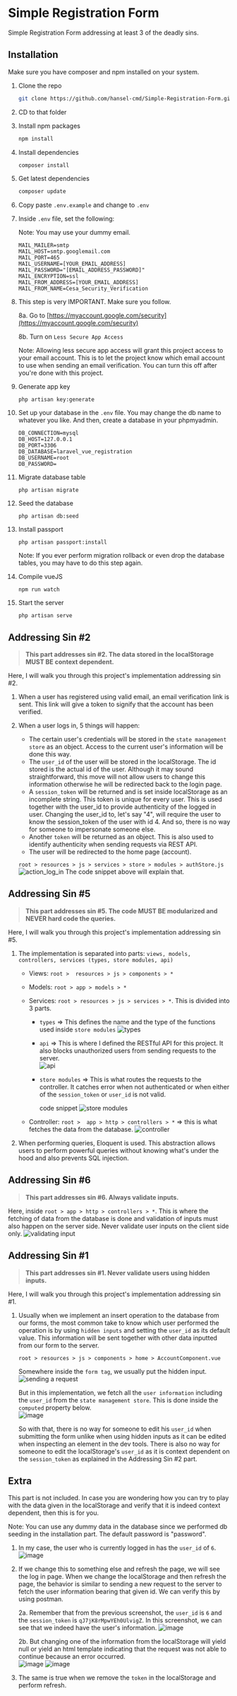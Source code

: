 # Simple Registration Form

Simple Registration Form addressing at least 3 of the deadly sins.

## Installation
Make sure you have composer and npm installed on your system.

1. Clone the repo
    
   ```bash
   git clone https://github.com/hansel-cmd/Simple-Registration-Form.git
   ```
2. CD to that folder

3. Install npm packages

   ```bash
   npm install
   ```

4. Install dependencies
   ```bash
   composer install
   ```

5. Get latest dependencies
   ```bash
   composer update
   ```

6. Copy paste ```.env.example``` and change to ```.env```

7. Inside ```.env``` file, set the following:

   Note: You may use your dummy email.
   ```
   MAIL_MAILER=smtp
   MAIL_HOST=smtp.googlemail.com
   MAIL_PORT=465
   MAIL_USERNAME=[YOUR_EMAIL_ADDRESS]
   MAIL_PASSWORD="[EMAIL_ADDRESS_PASSWORD]"
   MAIL_ENCRYPTION=ssl
   MAIL_FROM_ADDRESS=[YOUR_EMAIL_ADDRESS]
   MAIL_FROM_NAME=Cesa_Security_Verification
   ```

8. This step is very IMPORTANT. Make sure you follow. 

   8a. Go to [https://myaccount.google.com/security](https://myaccount.google.com/security)

   8b. Turn on ```Less Secure App Access```

   Note: Allowing less secure app access will grant this project access to your email account. This is to let the project know which email account to use when sending an email verification. You can turn this off after you're done with this project.

9. Generate app key
   ```
   php artisan key:generate
   ```

10. Set up your database in the ```.env``` file. You may change the db name to whatever you like. And then, create a database in your phpmyadmin.
    ```
    DB_CONNECTION=mysql
    DB_HOST=127.0.0.1
    DB_PORT=3306
    DB_DATABASE=laravel_vue_registration
    DB_USERNAME=root
    DB_PASSWORD=
    ```

11. Migrate database table
    ```
    php artisan migrate
    ```

12. Seed the database
    ```
    php artisan db:seed
    ```

13. Install passport
    ```
    php artisan passport:install
    ```
    Note: If you ever perform migration rollback or even drop the database tables, you may have to do this step again.

14. Compile vueJS
    ```
    npm run watch
    ```

15. Start the server
    ```
    php artisan serve
    ```

## Addressing Sin #2
   > __This part addresses sin #2. The data stored in the localStorage MUST BE context dependent.__

Here, I will walk you through this project's implementation addressing sin #2.

1. When a user has registered using valid email, an email verification link is sent. This link will give a token to signify that the account has been verified.

2. When a user logs in, 5 things will happen:
 
   - The certain user's credentials will be stored in the ```state management store``` as an object. Access to the current user's information will be done this way.
   - The ```user_id``` of the user will be stored in the localStorage. The id stored is the actual id of the user. Although it may sound straightforward, this move will not allow users to change this information otherwise he will be redirected back to the login page.
   - A ```session_token``` will be returned and is set inside localStorage as an incomplete string. This token is unique for every user. This is used together with the user_id to provide authenticity of the logged in user. Changing the user_id  to, let's say "4", will require the user to know the session_token of the user with id 4. And so, there is no way for someone to impersonate someone else.
   - Another ```token``` will be returned as an object. This is also used to identify authenticity when sending requests via REST API.
   - The user will be redirected to the home page (account).

   ```root > resources > js > services > store > modules > authStore.js```
   ![action_log_in](https://user-images.githubusercontent.com/63908694/135712984-eaef9a15-4738-4972-b756-a471d629361c.png)
    The code snippet above will explain that. 

## Addressing Sin #5
   > __This part addresses sin #5. The code MUST BE modularized and NEVER hard code the queries.__

Here, I will walk you through this project's implementation addressing sin #5.

1. The implementation is separated into parts: ```views, models, controllers, services (types, store modules, api)```
       
    - Views: ```root >  resources > js > components > *```
    - Models: ```root > app > models > * ```
    - Services: ```root > resources > js > services > *```. This is divided into 3 parts.
         - ```types``` => This defines the name and the type of the functions used inside ``` store modules ```
![types](https://user-images.githubusercontent.com/63908694/135717069-004c8da5-9fb4-495f-b1fc-fe2be534fb2f.png)


         - ```api``` => This is where I defined the RESTful API for this project. It also blocks unauthorized users from sending requests to the server. <br />
![api](https://user-images.githubusercontent.com/63908694/135717098-dfa7dfbd-893c-4050-90f6-70ac3a4a61d8.png)

         - ```store modules``` => This is what routes the requests to the controller. It catches error when not authenticated or when either of the ```session_token``` or ``` user_id ``` is not valid.

           code snippet
![store modules](https://user-images.githubusercontent.com/63908694/135717117-9059e9b0-5c3c-43e4-8233-0e252bc63b21.png)

    - Controller: ```root >  app > http > controllers > *``` => this is what fetches the data from the database.
![controller](https://user-images.githubusercontent.com/63908694/135717336-15e3d3e9-cb71-41cc-bad7-87938be853a6.png)

2. When performing queries, Eloquent is used. This abstraction allows users to perform powerful queries without knowing what's under the hood and also prevents SQL injection.

## Addressing Sin #6
> __This part addresses sin #6. Always validate inputs.__

Here, inside ``` root > app > http > controllers > * ```. This is where the fetching of data from the database is done and validation of inputs must also happen on the server side. Never validate user inputs on the client side only.
![validating input](https://user-images.githubusercontent.com/63908694/135718135-a6ccedfc-9ff6-4f4a-bc3d-682b9001a85b.png)

## Addressing Sin #1
> __This part addresses sin #1. Never validate users using hidden inputs.__

Here, I will walk you through this project's implementation addressing sin #1.

1. Usually when we implement an insert operation to the database from our forms, the most common take to know which user performed the operation is by using ```hidden inputs``` and setting the ```user_id``` as its default value. This information will be sent together with other data inputted from our form to the server.

   ``` root > resources > js > components > home > AccountComponent.vue ``` 

   Somewhere inside the ```form tag```, we usually put the hidden input.
![sending a request](https://user-images.githubusercontent.com/63908694/135719094-681a3d3a-0615-44ae-b4a1-45f9c9b3bb54.png)

   But in this implementation, we fetch all the ```user information``` including the ```user_id``` from the ```state management store```. This is done inside the ```computed``` property below. <br/>
![image](https://user-images.githubusercontent.com/63908694/135718853-b81d82a7-2495-48e4-8bd0-d5f3d7c40dc2.png) 

   So with that, there is no way for someone to edit his ```user_id``` when submitting the form unlike when using hidden inputs as it can be edited when inspecting an element in the dev tools. There is also no way for someone to edit the localStorage's ```user_id``` as it is context dependent on the ```session_token``` as explained in the Addressing Sin #2 part.


## Extra
This part is not included. In case you are wondering how you can try to play with the data given in the localStorage and verify that it is indeed context dependent, then this is for you.

Note: You can use any dummy data in the database since we performed db seeding in the installation part. The default password is "password".

1. In my case, the user who is currently logged in has the ```user_id``` of ```6```. 
![image](https://user-images.githubusercontent.com/63908694/135719959-5de24ef4-edc6-4161-8a00-b21caa3334e7.png)

2. If we change this to something else and refresh the page, we will see the log in page. When we change the localStorage and then refresh the page, the behavior is similar to sending a new request to the server to fetch the user information bearing that given id. We can verify this by using postman. 

    2a. Remember that from the previous screenshot, the ```user_id``` is ```6``` and the ```session_token``` is ```qJ7jK8rMpwYEh0UlvigZ```. In this screenshot, we can see that we indeed have the user's information.
![image](https://user-images.githubusercontent.com/63908694/135720085-4a0db5b5-d953-4ffe-b782-6a732c89a27a.png)

    2b. But changing one of the information from the localStorage will yield null or yield an html template indicating that the request was not able to continue because an error occurred. <br />
![image](https://user-images.githubusercontent.com/63908694/135720367-a1367906-99a9-4f1e-89aa-6099be5e92fb.png)
![image](https://user-images.githubusercontent.com/63908694/135720454-afdeaf47-c61a-4e36-b373-749980735e39.png)

3. The same is true when we remove the ```token``` in the localStorage and perform refresh.

